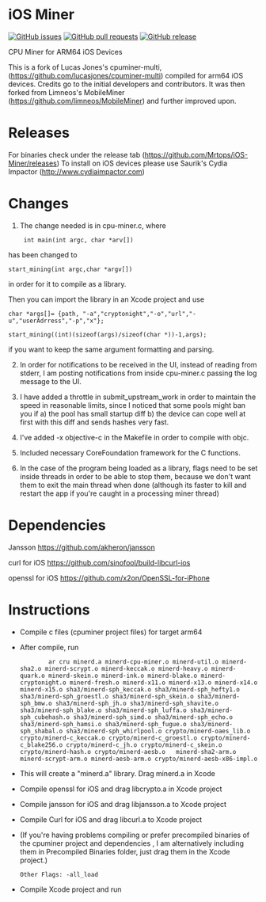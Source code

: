 # iOS Miner

[![GitHub issues](https://img.shields.io/github/issues/Mrtops/iOS-Miner/total.svg)](https://github.com/Mrtops/iOS-Miner)
[![GitHub pull requests](https://img.shields.io/github/issues-pr/Mrtops/iOS-Miner.svg)](https://github.com/Mrtops/iOS-Miner)
[![GitHub release](https://img.shields.io/github/release/Mrtops/iOS-Miner.svg)](https://github.com/Mrtops/iOS-Miner)

CPU Miner for ARM64 iOS Devices

This is a fork of Lucas Jones's cpuminer-multi, (<https://github.com/lucasjones/cpuminer-multi>) compiled for arm64 iOS devices. Credits go to the initial developers and contributors. It was then forked from Limneos's MobileMiner (<https://github.com/limneos/MobileMiner>) and further improved upon.

# Releases
For binaries check under the release tab (<https://github.com/Mrtops/iOS-Miner/releases>) To install on iOS devices please use Saurik's Cydia Impactor (<http://www.cydiaimpactor.com>)

# Changes

1) The change needed is in cpu-miner.c, where

        int main(int argc, char *arv[])    

has been changed to

    start_mining(int argc,char *argv[])

in order for it to compile as a library.

Then you can import the library in an Xcode project and use

    char *args[]= {path, "-a","cryptonight","-o","url","-u","userAdrress","-p","x"};

    start_mining((int)(sizeof(args)/sizeof(char *))-1,args);

if you want to keep the same argument formatting and parsing.


2) In order for notifications to be received in the UI, instead of reading from stderr, I am posting notifications from inside cpu-miner.c passing the log message to the UI.

3) I have added a throttle in submit_upstream_work in order to maintain the speed in reasonable limits, since I noticed that some pools might ban you if a) the pool has small startup diff b) the device can cope well at first with this diff and sends hashes very fast.

4) I've added -x objective-c in the Makefile in order to compile with objc.

5) Included necessary CoreFoundation framework for the C functions.

6) In the case of the program being loaded as a library, flags need to be set inside threads in order to be able to stop them, because we don't want them to exit the main thread when done (although its faster to kill and restart the app if you're caught in a processing miner thread)

# Dependencies

Jansson
<https://github.com/akheron/jansson>

curl for iOS
<https://github.com/sinofool/build-libcurl-ios>

openssl for iOS
<https://github.com/x2on/OpenSSL-for-iPhone>

# Instructions

-   Compile c files (cpuminer project files) for target arm64
-   After compile, run

                ar cru minerd.a minerd-cpu-miner.o minerd-util.o minerd-sha2.o minerd-scrypt.o minerd-keccak.o minerd-heavy.o minerd-quark.o minerd-skein.o minerd-ink.o minerd-blake.o minerd-cryptonight.o minerd-fresh.o minerd-x11.o minerd-x13.o minerd-x14.o minerd-x15.o sha3/minerd-sph_keccak.o sha3/minerd-sph_hefty1.o sha3/minerd-sph_groestl.o sha3/minerd-sph_skein.o sha3/minerd-sph_bmw.o sha3/minerd-sph_jh.o sha3/minerd-sph_shavite.o sha3/minerd-sph_blake.o sha3/minerd-sph_luffa.o sha3/minerd-sph_cubehash.o sha3/minerd-sph_simd.o sha3/minerd-sph_echo.o sha3/minerd-sph_hamsi.o sha3/minerd-sph_fugue.o sha3/minerd-sph_shabal.o sha3/minerd-sph_whirlpool.o crypto/minerd-oaes_lib.o crypto/minerd-c_keccak.o crypto/minerd-c_groestl.o crypto/minerd-c_blake256.o crypto/minerd-c_jh.o crypto/minerd-c_skein.o crypto/minerd-hash.o crypto/minerd-aesb.o   minerd-sha2-arm.o minerd-scrypt-arm.o minerd-aesb-arm.o crypto/minerd-aesb-x86-impl.o

-   This will create a "minerd.a" library. Drag minerd.a in Xcode

-   Compile openssl for iOS and drag libcrypto.a in Xcode project
-   Compile jansson for iOS and drag libjansson.a to Xcode project
-   Compile Curl for iOS and drag libcurl.a to Xcode project
-   (If you're having problems compiling or prefer precompiled binaries of the cpuminer project and dependencies , I am alternatively including them in Precompiled Binaries folder, just drag them in the Xcode project.)

        Other Flags: -all_load

-   Compile Xcode project and run 
